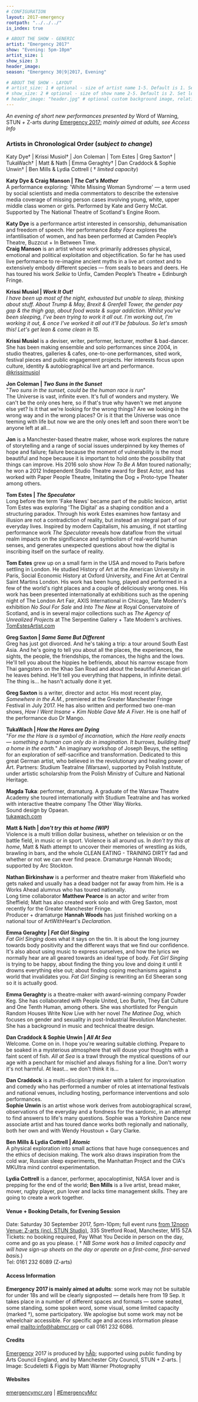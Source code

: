 ```yaml
---
# CONFIGURATION
layout: 2017-emergency
rootpath: "../../../"
is_index: true

# ABOUT THE SHOW - GENERIC
artist: "Emergency 2017"
show: "Evening: 5pm-10pm"
artist_size: 1
show_size: 3
header_image:
season: "Emergency 30|9|2017, Evening"

# ABOUT THE SHOW - LAYOUT
# artist_size: 1 # optional - size of artist name 1-5. Default is 1. Set longer names to lower values
# show_size: 2 # optional - size of show name 2-5. Default is 2. Set longer names to lower values
# header_image: "header.jpg" # optional custom background image, relative to current page
---
```

*An evening of short new performances presented by* Word of Warning, STUN *+* Z-arts *during* [Emergency 2017](/current/2017-emergency); *mainly aimed at adults, see Access Info*          
               
### Artists in Chronological Order (*subject to change*)      
Katy Dye† | Krissi Musiol† | Jon Coleman | Tom Estes | Greg Saxton† | TukaWach† | Matt & Nath | Emma Geraghty† | Dan Craddock & Sophie Unwin† | Ben Mills & Lydia Cottrell ( † *limited capacity*)       
          
**Katy Dye & Craig Manson | *The Cat's Mother***        
A performance exploring: 'White Missing Woman Syndrome' — a term used by social scientists and media commentators to describe the extensive media coverage of missing person cases involving young, white, upper middle class women or girls. Performed by Kate and Gerry McCat. Supported by The National Theatre of Scotland's Engine Room.              
           
**Katy Dye** is a performance artist interested in censorship, dehumanisation and freedom of speech. Her performance *Baby Face* explores the infantilisation of women, and has been performed at Camden People’s Theatre, Buzzcut + In Between Time.<br>**Craig Manson** is an artist whose work primarily addresses physical, emotional and political exploitation and objectification. So far he has used live performance to re-imagine ancient myths in a live art context and to extensively embody different species — from seals to bears and deers. He has toured his work *Selkie* to Unfix, Camden People’s Theatre + Edinburgh Fringe.
         
**Krissi Musiol | *Work It Out!***           
*I have been up most of the night, exhausted but unable to sleep, thinking about stuff. About Trump & May, Brexit & Grenfell Tower, the gender pay gap & the thigh gap, about food waste & sugar addiction. Whilst you've been sleeping, I've been trying to work it all out. I'm working out, I'm working it out, & once I've worked it all out it'll be fabulous. So let's smash this! Let's get lean & come clean in 15.*         
        
**Krissi Musiol** is a deviser, writer, performer, lecturer, mother & bad-dancer.  She has been making ensemble and solo performances since 2004, in studio theatres, galleries & cafes, one-to-one performances, sited work, festival pieces and public engagement projects. Her interests focus upon culture, identity & autobiographical live art and performance.          
<a href="http://twitter.com/krissimusiol" target="_blank">@krissimusiol</a>           
            
**Jon Coleman | *Two Suns in the Sunset***             
"*Two suns in the sunset, could be the human race is run*"<br>The Universe is vast, infinite even. It's full of wonders and mystery. We can't be the only ones here, so if that's true why haven't we met anyone else yet? Is it that we're looking for the wrong things? Are we looking in the wrong way and in the wrong places? Or is it that the Universe was once teeming with life but now we are the only ones left and soon there won't be anyone left at all…                
            
**Jon** is a Manchester-based theatre maker, whose work explores the nature of storytelling and a range of social issues underpinned by key themes of hope and failure; failure because the moment of vulnerability is the most beautiful and hope because it is important to hold onto the possibility that things can improve. His 2016 solo show *How To Be A Man* toured nationally; he won a 2012 Independent Studio Theatre award for Best Actor, and has worked with Paper People Theatre, Imitating the Dog + Proto-type Theater among others.               
                
**Tom Estes | *The Speculator***                
Long before the term 'Fake News' became part of the public lexicon, artist Tom Estes was exploring 'The Digital' as a shaping condition and a structuring paradox. Through his work Estes examines how fantasy and illusion are not a contradiction of reality, but instead an integral part of our everyday lives. Inspired by modern Capitalism, his amusing, if not startling performance work *The Speculator* reveals how dataflow from the virtual realm impacts on the significance and symbolism of real-world human senses, and generates unexpected questions about how the digital is inscribing itself on the surface of reality.           
             
**Tom Estes** grew up on a small farm in the USA and moved to Paris before settling in London. He studied History of Art at the American University in Paris, Social Economic History at Oxford University, and Fine Art at Central Saint Martins London. His work has been hung, played and performed in a few of the world's right places and a couple of deliciously wrong ones.  His work has been presented internationally at exhibitions such as the opening night of The London Art Fair, AXIS International in Chicago, Tate Modern's exhibition *No Soul For Sale* and *Into The New* at Royal Conservatoire of Scotland, and is in several major collections such as *The Agency of Unrealized Projects* at The Serpentine Gallery + Tate Modern's archives.             
<a href="http://TomEstesArtist.com" target="_blank">TomEstesArtist.com</a>           
              
**Greg Saxton | *Same Same But Different***            
Greg has just got divorced. And he's taking a trip: a tour around South East Asia. And he's going to tell you about all the places, the experiences, the sights, the people, the friendships, the romances, the highs and the lows. He'll tell you about the hippies he befriends, about his narrow escape from Thai gangsters on the Khao San Road and about the beautiful American girl he leaves behind. He'll tell you everything that happens, in infinite detail. The thing is… he hasn't actually done it yet.             
             
**Greg Saxton** is a writer, director and actor. His most recent play, *Somewhere in the A.M.*, premiered at the Greater Manchester Fringe Festival in July 2017. He has also written and performed two one-man shows, *How I Went Insane* + *Kim Noble Gave Me A Fiver*. He is one half of the performance duo Dr Mango.            
         
**TukaWach | *How the Hares are Dying***            
"*For me the Hare is a symbol of incarnation, which the Hare really enacts — something a human can only do in imagination. It burrows, building itself a home in the earth.*" An imaginary workshop of Joseph Beuys, the setting for an exploration of self-sacrifice and transformation. Dedicated to this great German artist, who believed in the revolutionary and healing power of Art. Partners: Studium Teatralne (Warsaw), supported by Polish Institute, under artistic scholarship from the Polish Ministry of Culture and National Heritage.           
           
**Magda Tuka**: performer, dramaturg. A graduate of the Warsaw Theatre Academy she toured internationally with Studium Teatralne and has worked with interactive theatre company The Other Way Works.<br>Sound design by Opaean.               
<a href="http://tukawach.com" target="_blank">tukawach.com</a>           
          
**Matt & Nath | *don't try this at home (WIP)***             
Violence is a multi trillion dollar business, whether on television or on the battle field, in music or in sport. Violence is all around us. In *don't try this at home*, Matt & Nath attempt to uncover their memories of wrestling as kids, brawling in bars, and the whole CLEAN EATING - TRAINING DIRTY fad and whether or not we can ever find peace. Dramaturge Hannah Woods; supported by Arc Stockton.
           
**Nathan Birkinshaw** is a performer and theatre maker from Wakefield who gets naked and usually has a dead badger not far away from him. He is a Works Ahead alumnus who has toured nationally.<br>Long time collaborator **Matthew Pearce** is an actor and writer from Sheffield; Matt has also created work solo and with Greg Saxton, most recently for the Greater Manchester Fringe.<br>Producer + dramaturge **Hannah Woods** has just finished working on a national tour of ArtWithHeart's *Declaration*.                 
              
**Emma Geraghty | *Fat Girl Singing***             
*Fat Girl Singing* does what it says on the tin. It is about the long journey towards body positivity and the different ways that we find our confidence. It's also about using music to express ourselves, and how the lyrics we normally hear are all geared towards an ideal type of body. *Fat Girl Singing* is trying to be happy, about finding the thing you love and doing it until it drowns everything else out; about finding coping mechanisms against a world that invalidates you. *Fat Girl Singing* is rewriting an Ed Sheeran song so it is actually good.           
        
**Emma Geraghty** is a theatre-maker with award-winning company Powder Keg. She has collaborated with People United, Leo Burtin, They Eat Culture and One Tenth Human, among others. She was shortlisted for Penguin Random Houses Write Now Live with her novel *The Matinee Dog*, which focuses on gender and sexuality in post-Industrial Revolution Manchester. She has a background in music and technical theatre design.             
             
**Dan Craddock & Sophie Unwin | *All At Sea***              
Welcome. Come on in. I hope you're wearing suitable clothing. Prepare to be soaked in a mysterious atmosphere that will douse your thoughts with a faint scent of fish. *All at Sea* is a trawl through the mystical questions of our age with a penchant for mischief and always fishing for a line. Don't worry it's not harmful. At least… we don't think it is…         
           
**Dan Craddock** is a  multi-disciplinary maker with a talent for improvisation and comedy who has performed a number of roles at international festivals and national venues, including hosting, performance interventions and solo performances.<br>**Sophie Unwin** is an artist whose work derives from autobiographical scrawl, observations of the everyday and a fondness for the sardonic, in an attempt to find answers to life's many questions. Sophie was a Yorkshire Dance new associate artist and has toured dance works both regionally and nationally, both her own and with Wendy Houstoun + Gary Clarke.            
          
**Ben Mills & Lydia Cottrell | *Atomic***                
A physical exploration into small actions that have huge consequences and the ethics of decision making. The work also draws inspiration from the cold war, Russian sleep experiments, the Manhattan Project and the CIA's MKUltra mind control experimentation.            
             
**Lydia Cottrell** is a dancer, performer, apocaloptimist, NASA lover and is prepping for the end of the world; **Ben Mills** is a live artist, bread maker, mover, rugby player, pun lover and lacks time management skills. They are going to create a work together.             
         
#### Venue + Booking Details, for Evening Session      
Date: Saturday 30 September 2017, 5pm-10pm; full event runs [from 12noon](/current/2017-emergency/afternoon)            
[Venue: Z-arts (incl. STUN Studio)](http://www.z-arts.org/about-us/getting-here), 335 Stretford Road, Manchester, M15 5ZA        
Tickets: no booking required, Pay What You Decide in person on the day, come and go as you please. ( † *NB Some work has a limited capacity and will have sign-up sheets on the day or operate on a first-come, first-served basis.*)         
Tel: 0161 232 6089 (Z-arts)          
        
#### Access Information       
**Emergency 2017 is mainly aimed at adults**: some work may not be suitable for under 18s and will be clearly signposted — details here from 19 Sep. It takes place in a number of different spaces and formats — some seated, some standing, some spoken word, some visual, some limited capacity (marked †), some participatory. We apologise but some work may not be wheelchair accessible. For specific age and access information please email <mailto:info@habmcr.org> or call 0161 232 6086.     
            
#### Credits         
[Emergency](/hab/emergency) 2017 is produced by [hÅb](/hab); supported using public funding by Arts Council England, and by Manchester City Council, STUN + Z-arts. | Image: Scudeletti & Figgis by Matt Warner Photography        
        
#### Websites
<a href="http://emergencymcr.org" target="_blank">emergencymcr.org</a> | <a href="http://twitter.com/hashtag/EmergencyMcr" target="_blank">#EmergencyMcr<a>
